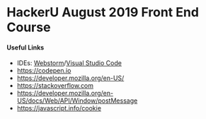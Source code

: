 <h1>HackerU August 2019 Front End Course</h1>
<h4>Useful Links</h4>
<ul>
<li>IDEs: <a href="https://www.jetbrains.com/webstorm/">Webstorm</a>/<a href="https://code.visualstudio.com/">Visual Studio Code</a></li>
<li><a href="https://codepen.io">https://codepen.io</li>
<li><a href="https://developer.mozilla.org/en-US/">https://developer.mozilla.org/en-US/</a></li>
<li><a href="https://stackoverflow.com">https://stackoverflow.com</li>
<li><a href="https://developer.mozilla.org/en-US/docs/Web/API/Window/postMessage">https://developer.mozilla.org/en-US/docs/Web/API/Window/postMessage</li>
<li><a href="https://javascript.info/cookie">https://javascript.info/cookie</li>
</ul>